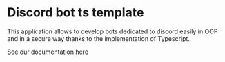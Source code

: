 # Discord bot ts template

This application allows to develop bots dedicated to discord easily in OOP and in a secure way thanks to the implementation of Typescript.

See our documentation [here](https://leadcode.gitbook.io/discord-bot-ts-template/guide/setup)

